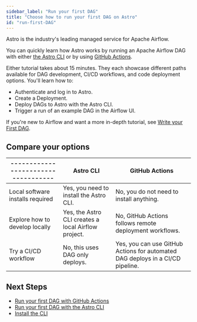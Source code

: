 ```yaml
---
sidebar_label: "Run your first DAG"
title: "Choose how to run your first DAG on Astro"
id: "run-first-DAG"
---
```


<head>
  <meta name="description" content="Learn how to run your first Apache Airflow DAG on Astro with the Astro CLI or through GitHub Actions." />
  <meta name="og:description" content="Learn how to run your first Apache Airflow DAG on Astro with the Astro CLI or through GitHub Actions." />
</head>

Astro is the industry's leading managed service for Apache Airflow.

You can quickly learn how Astro works by running an Apache Airflow DAG with either [the Astro CLI](first-DAG-CLI.md) or by using [GitHub Actions](first-DAG-github-actions.md).

Either tutorial takes about 15 minutes. They each showcase different paths available for DAG development, CI/CD workflows, and code deployment options. You'll learn how to:

- Authenticate and log in to Astro.
- Create a Deployment.
- Deploy DAGs to Astro with the Astro CLI.
- Trigger a run of an example DAG in the Airflow UI.

If you're new to Airflow and want a more in-depth tutorial, see [Write your First DAG](https://docs.astronomer.io/learn/get-started-with-airflow).

## Compare your options

| ----------------------------------- | Astro CLI                                           | GitHub Actions                                                                 |
| ----------------------------------- | --------------------------------------------------- | ------------------------------------------------------------------------------ |
| Local software installs required    | Yes, you need to install the Astro CLI.             | No, you do not need to install anything.                                       |
| Explore how to develop locally      | Yes, the Astro CLI creates a local Airflow project. | No, GitHub Actions follows remote deployment workflows.                        |
| Try a CI/CD workflow                | No, this uses DAG only deploys.                     | Yes, you can use GitHub Actions for automated DAG deploys in a CI/CD pipeline. |

## Next Steps

- [Run your first DAG with GitHub Actions](first-DAG-github-actions.md)
- [Run your first DAG with the Astro CLI](first-dag-cli.md)
- [Install the CLI](astro/cli/install-cli.md)
